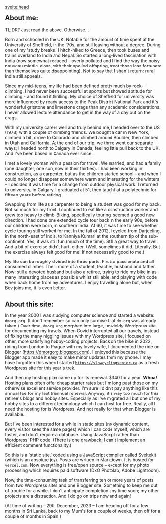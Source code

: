 <svelte:head>

<title>About</title>
</svelte:head>

<style>
	h2 {
		margin-top: 0;
	}
	p+h2 {
		margin-top: 1.5em;
		margin-bottom: 0;
	}
</style>

## About me:

TL;DR? Just read the above. Otherwise...

Born and schooled in the UK. Notable for the amount of time spent at the University of Sheffield, in the '70s, and still leaving without a degree. During one of my 'study breaks,' I hitch-hiked to Greece, then took buses and trains overland to India and Nepal. So started a long-lived fascination with India (now somewhat reduced &ndash; overly polluted and I find the way the noisy nouveau middle-class, with their spoiled offspring, treat those less fortunate than themselves quite disappointing). Not to say that I shan't return: rural India still appeals.

Since my mid-teens, my life had been defined pretty much by rock-climbing. I had never been successful at sports but showed aptitude for climbing - and found it thrilling. My choice of Sheffield for university was more influenced by ready access to the Peak District National Park and it's wonderful gritstone and limestone crags than any academic considerations. I never allowed lecture attendance to get in the way of a day out on the crags.

With my university career well and truly behind me, I headed over to the US (1978) with a couple of climbing friends. We bought a car in New York, climbed a bit, drove to Colorado and climbed around Boulder, then climbed in Utah and California. At the end of our trip, we three went our separate ways; I headed north to Calgary in Canada, feeling little pull back to the UK. And I've been based in Canada ever since.

I met a lovely woman with a passion for travel. We married, and had a family (one daughter, one son, now in their thirties). I had been working in construction, as a carpenter, but as the children started school &ndash; and when I could no longer disappear somewhere warm and interesting for the winters &ndash; I decided it was time for a change from outdoor physical work. I returned to university, in Calgary. I graduated at 51, then taught at a polytechnic for fifteen years before retiring.

Swapping from life as a carpenter to being a student was good for my back. Not so much for my front. I continued to eat like a construction worker and grew too heavy to climb. Biking, specifically touring, seemed a good new direction. I had done one extended cycle tour back in the early 90s, before our children were born, in southern India. At 60, it was time to see whether cycle touring still worked for me. In the fall of 2012, I cycled from Darjeeling, in the north-east of India, to Kanniya Kumari at the southern tip of the sub-continent. Yes, it was still fun (much of the time). Still a great way to travel. And a bit of exercise didn't hurt, either. (Well, sometimes it did. Literally. But the exercise always felt good for me! If not necessarily good to me.)

My life can be roughly divided into three parts. First: a passionate and all-consumed climber. Then: more of a student, teacher, husband and father. Now: still a devoted husband but also a retiree, trying to ride my bike in as many interesting places as possible whilst still able, and playing with code when back home from my adventures. I enjoy travelling alone but, when Bev joins me, it is even better.

## About this site:

In the year 2000 I was studying computer science and started a website: <code>dmorg.org</code>. (I don't remember so can only surmise that <code>dm.org</code> was already taken.) Over time, <code>dmorg.org</code> morphed into large, unwieldy Wordpress site for documenting my travels. When Covid interrupted all our travels, instead of fixing the many niggling issues with my Wordpress site, I focused on other, more satisfying hobby-coding projects. Back on the bike in 2022, riding from London to Prague with my lovely wife, I documented the ride on Blogger (https://dmorgorg.blogspot.com). I enjoyed this because the Blogger app made it easy to make minor updates from my phone. I may have forgotten this when I started <code>https://slowcyclingsenior.ca</code> as a fresh Wordpress site for this year's trek.

And then my hosting plan came up for its renewal. $340 for a year. **Whoa!** Hosting plans often offer cheap starter rates but I'm long past those on my otherwise excellent service provider. I'm sure I didn't pay anything like this annual fee for my last triannual renewal. Anyway, it's way too much for this retiree's blogs and hobby sites. Especially as I've migrated all but one of my hobby sites to a different technology which I can host for free. Really, all I need the hosting for is Wordpress. And not really for that when Blogger is available.

But I've been interested for a while in static sites (no dynamic content, every visitor sees the same pages) which I can code myself, which are faster, and don't require a database. Using JavaScript rather than Wordpress' PHP code. (There is one drawback; I can't implement an efficient comment functionality.)

So this is a 'static site,' coded using a JavaScript compiler called Sveltekit (which is an absolute joy). Posts are written in Markdown. It is hosted for <code>vercel.com</code>. Now everything is free/open source &ndash; except for my photo processing which requires paid software (DxO Photolab, Adobe Lightroom).

Now, the time-consuming task of transferring ten or more years of posts from two Wordpress sites and one Blogger site. Something to keep me out of trouble for a while. I don't anticipate completion any time soon; my other projects are a distraction. And I do go on trips now and again!

(At time of writing &ndash; 29th December, 2023 &ndash; I am heading off for a few months in Sri Lanka, back to my Mum's for a couple of weeks, then off for a couple of months in Spain.)
